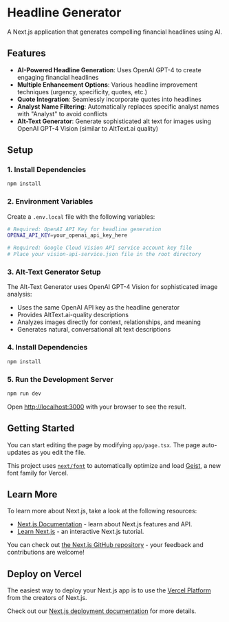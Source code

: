 # Headline Generator

A Next.js application that generates compelling financial headlines using AI.

## Features

- **AI-Powered Headline Generation**: Uses OpenAI GPT-4 to create engaging financial headlines
- **Multiple Enhancement Options**: Various headline improvement techniques (urgency, specificity, quotes, etc.)
- **Quote Integration**: Seamlessly incorporate quotes into headlines
- **Analyst Name Filtering**: Automatically replaces specific analyst names with "Analyst" to avoid conflicts
- **Alt-Text Generator**: Generate sophisticated alt text for images using OpenAI GPT-4 Vision (similar to AltText.ai quality)

## Setup

### 1. Install Dependencies

```bash
npm install
```

### 2. Environment Variables

Create a `.env.local` file with the following variables:

```bash
# Required: OpenAI API Key for headline generation
OPENAI_API_KEY=your_openai_api_key_here

# Required: Google Cloud Vision API service account key file
# Place your vision-api-service.json file in the root directory
```

### 3. Alt-Text Generator Setup

The Alt-Text Generator uses OpenAI GPT-4 Vision for sophisticated image analysis:

- Uses the same OpenAI API key as the headline generator
- Provides AltText.ai-quality descriptions
- Analyzes images directly for context, relationships, and meaning
- Generates natural, conversational alt text descriptions

### 4. Install Dependencies

```bash
npm install
```

### 5. Run the Development Server

```bash
npm run dev
```

Open [http://localhost:3000](http://localhost:3000) with your browser to see the result.

## Getting Started

You can start editing the page by modifying `app/page.tsx`. The page auto-updates as you edit the file.

This project uses [`next/font`](https://nextjs.org/docs/app/building-your-application/optimizing/fonts) to automatically optimize and load [Geist](https://vercel.com/font), a new font family for Vercel.

## Learn More

To learn more about Next.js, take a look at the following resources:

- [Next.js Documentation](https://nextjs.org/docs) - learn about Next.js features and API.
- [Learn Next.js](https://nextjs.org/learn) - an interactive Next.js tutorial.

You can check out [the Next.js GitHub repository](https://github.com/vercel/next.js) - your feedback and contributions are welcome!

## Deploy on Vercel

The easiest way to deploy your Next.js app is to use the [Vercel Platform](https://vercel.com/new?utm_medium=default-template&filter=next.js&utm_source=create-next-app&utm_campaign=create-next-app-readme) from the creators of Next.js.

Check out our [Next.js deployment documentation](https://nextjs.org/docs/app/building-your-application/deploying) for more details.
